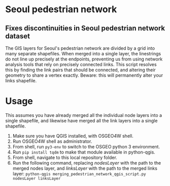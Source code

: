 # Seoul pedestrian network
## Fixes discontinuities in Seoul pedestrian network dataset

The GIS layers for Seoul's pedestrian network are divided by a grid into many
separate shapefiles. When merged into a single layer, the linestrings do not line
up precisely at the endpoints, preventing us from using network analysis tools
that rely on precisely connected links. This script resolves this by finding the
link pairs that should be connected, and altering their geometry to share a
vertex exactly. Beware: this will permanently alter your links shapefile.

# Usage
This assumes you have already merged all the individual node layers into a single
shapefile, and likewise have merged all the link layers into a single shapefile.

1. Make sure you have QGIS installed, with OSGEO4W shell.
2. Run OSGEO4W shell as administrator.
3. From shell, run `py3-env` to switch to the OSGEO python 3 environment.
4. Run `pip install tqdm` to make that module available in python-qgis.
5. From shell, navigate to this local repository folder.
6. Run the following command, replacing _nodesLayer_ with the path to the merged
nodes layer, and _linksLayer_ with the path to the merged links layer: 
`python-qgis merging_pedestrian_network_qgis_script.py nodesLayer linksLayer`
